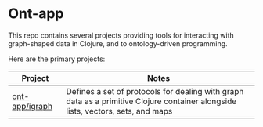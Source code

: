 
# Ont-app

This repo contains several projects providing tools for interacting with graph-shaped data in Clojure, and to ontology-driven programming.

Here are the primary projects:

| Project | Notes |
| --- | --- |
| [ont-app/igraph](https://github.com/ont-app/igraph) | Defines a set of protocols for dealing with graph data as a primitive Clojure container alongside lists, vectors, sets, and maps |
